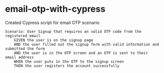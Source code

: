 # email-otp-with-cypress

Created Cypress script for email OTP scenario

 	Scenario: User Signup that requires an valid OTP code from the registered email
		GIVEN the user is on the signup page
		AND the user filled out the signup form with valid information and submitted the form
		AND the user is in the OTP screen and an OTP is sent to their email address
		WHEN the user puts in the OTP to the signup screen
		THEN the user registers the account successfully

